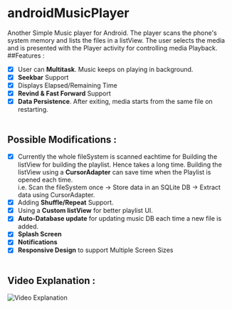 # androidMusicPlayer
Another Simple Music player for Android. The player scans the phone's system memory and lists the files in a listView. The user selects the media and is presented with the Player activity for controlling media Playback.
##Features :
* [x] User can **Multitask**. Music keeps on playing in background.
* [x] **Seekbar** Support
* [x] Displays Elapsed/Remaining Time
* [x] **Revind & Fast Forward** Support
* [x] **Data Persistence**. After exiting, media starts from the same file on restarting.<br><br>

## Possible Modifications :
* [x] Currently the whole fileSystem is scanned eachtime for Building the listView for building the playlist. Hence takes a long time. Building the listView using a **CursorAdapter** can save time when the Playlist is opened each time. <br>i.e. Scan the fileSystem once -> Store data in an SQLite DB -> Extract data using CursorAdapter.
* [x] Adding **Shuffle/Repeat** Support.
* [x] Using a **Custom listView** for better playlist UI.
* [x] **Auto-Database update** for updating music DB each time a new file is added.
* [x] **Splash Screen**
* [x] **Notifications** 
* [x] **Responsive Design** to support Multiple Screen Sizes <br><br>

## Video Explanation : <br>
<img src='http://i.imgur.com/jIZAtU1.gif' title='Video Explanation' width='' alt='Video Explanation' />
